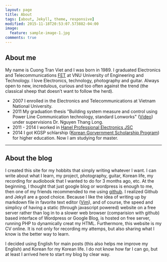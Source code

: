 ```yaml
---
layout: page
title: About
tags: [about, Jekyll, theme, responsive]
modified: 2015-11-18T20:53:07.573882-04:00
image:
  feature: sample-image-1.jpg
comments: true
---
```


## About me

My name is Cuong Tran Viet  and I was born in 1989. I graduated  Electronics and Telecommunications [FET](http://e.uet.vnu.edu.vn/taxonomy/term/5/27) at VNU University of Engineering and Technology. I love Electronics, technology, photography and guitar. Always open to new, incredulous, curious and too often against the trend (the classical sheep that doesn’t want to follow the herd).


* 2007 I enrolled in the Electronics and Telecommunications at Vietnam National University.
* 2011 My graduation thesis "Building system measure and control using Power Line Communication technology, standard Lonworks" ([Video](https://youtu.be/JJyp_-AzI58)) under supervisions Dr. Nguyen Thang Long.
* 2011 - 2014 I worked in [Hanel Professional Electronics JSC](http://www.hpe.vn/?ui=desktop)
* 2014 I got KGSP schlarship ([Korean Gorvernment Scholarship Program](http://www.niied.go.kr/eng/contents.do?contentsNo=78&menuNo=349)) for higher education. Now I am studying for master.

---

## About the blog

I created this site for my hobbits that simply writing whatever I want. I can write about what I learn, my project, photography, guitar, Korean life, my recording for audiobook that I wanted to do for 3 months ago, etc. At the beginning, I thought that just google blog or wordpress is enough to me, then one of my friends recommended to me using [github](https://github.com). I realized Github and Jekyll are a good choice. Because I like the idea of writing up by markdown file in favorite text editor ([Vim](http://www.vim.org/about.php)), and of course, the speed and simplicy of having a static (through javascript powered) website on a free server rather than log in to a slower web browser (comparision with github) based interface of Wordpress or Google Blog, is hosted on free server, running PHP to dynamically creat my HTML. Furthermore, this website is my CV online. It is not only for recording my attemps, but also sharing what I know is the better way to learn.


I decided using English for main posts (this also helps me improve my English) and Korean for my Korean life. I do not know how far I can go, but at least I arrived here to start my blog by clear way.
